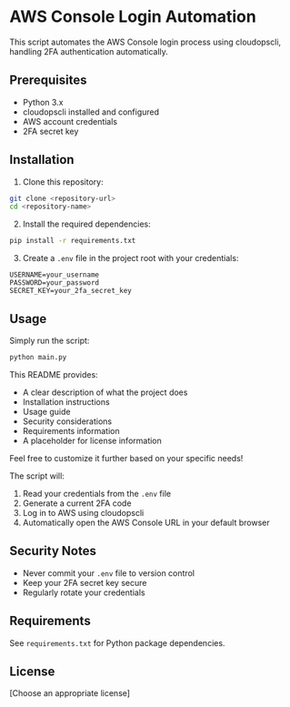 # AWS Console Login Automation

This script automates the AWS Console login process using cloudopscli, handling 2FA authentication automatically.

## Prerequisites

- Python 3.x
- cloudopscli installed and configured
- AWS account credentials
- 2FA secret key

## Installation

1. Clone this repository:

```bash
git clone <repository-url>
cd <repository-name>
```

2. Install the required dependencies:

```bash
pip install -r requirements.txt
```

3. Create a `.env` file in the project root with your credentials:

```plaintext
USERNAME=your_username
PASSWORD=your_password
SECRET_KEY=your_2fa_secret_key
```

## Usage

Simply run the script:

```bash
python main.py
```

This README provides:

- A clear description of what the project does
- Installation instructions
- Usage guide
- Security considerations
- Requirements information
- A placeholder for license information

Feel free to customize it further based on your specific needs!

The script will:

1. Read your credentials from the `.env` file
2. Generate a current 2FA code
3. Log in to AWS using cloudopscli
4. Automatically open the AWS Console URL in your default browser

## Security Notes

- Never commit your `.env` file to version control
- Keep your 2FA secret key secure
- Regularly rotate your credentials

## Requirements

See `requirements.txt` for Python package dependencies.

## License

[Choose an appropriate license]
